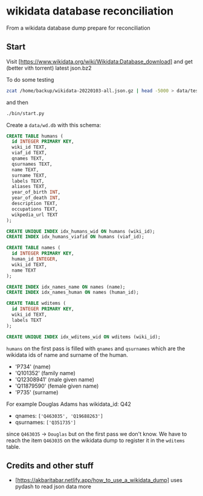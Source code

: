 # wikidata database reconciliation

From a wikidata database dump prepare for reconciliation

## Start

Visit [https://www.wikidata.org/wiki/Wikidata:Database_download] and get
(better vith torrent) latest json.bz2

To do some testing

```bash
zcat /home/backup/wikidata-20220103-all.json.gz | head -5000 > data/test.json
```

and then

```bash
./bin/start.py
```


Create a `data/wd.db` with this schema:

```sql
CREATE TABLE humans (
  id INTEGER PRIMARY KEY,
  wiki_id TEXT,
  viaf_id TEXT,
  qnames TEXT,
  qsurnames TEXT,
  name TEXT,
  surname TEXT,
  labels TEXT,
  aliases TEXT,
  year_of_birth INT,
  year_of_death INT,
  description TEXT,
  occupations TEXT,
  wikpedia_url TEXT
);

CREATE UNIQUE INDEX idx_humans_wid ON humans (wiki_id);
CREATE INDEX idx_humans_viafid ON humans (viaf_id);

CREATE TABLE names (
  id INTEGER PRIMARY KEY,
  human_id INTEGER,
  wiki_id TEXT,
  name TEXT
);

CREATE INDEX idx_names_name ON names (name);
CREATE INDEX idx_names_human ON names (human_id);

CREATE TABLE wditems (
  id INTEGER PRIMARY KEY,
  wiki_id TEXT, 
  labels TEXT
);

CREATE UNIQUE INDEX idx_wditems_wid ON wditems (wiki_id);
```

`humans` on the first pass is filled with `qnames` and `qsurnames` which are the wikidata ids of name and surname of the human.

  - 'P734' (name)
  - 'Q101352' (family name)
  - 'Q12308941' (male given name)
  - 'Q11879590' (female given name)
  - 'P735' (surname)

For example Douglas Adams has wikidata_id: Q42 

  - qnames: `['Q463035', 'Q19688263']` 
  - qsurnames: `['Q351735']`

since `Q463035` -> `Douglas` but on the first pass we don't know. 
We have to reach the item `Q463035` on the wikidata dump to register 
it in the `wditems` table.

## Credits and other stuff

  - [https://akbaritabar.netlify.app/how_to_use_a_wikidata_dump] uses pydash to read json data more 

